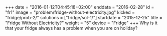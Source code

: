 +++
date = "2016-01-12T04:45:18+02:00"
enddata = "2016-02-28"
id = "fr1"
image = "problem/fridge-without-electricity.jpg"
kicked = "fridge/prob-2/"
solutions = ["fridge/sol-1/"]
startdate = "2015-12-25"
title = "Fridge Without Electricity?"
weight = "5"
device = "Fridge"
+++
Why is it that your fridge always has a problem when you are on holiday?

